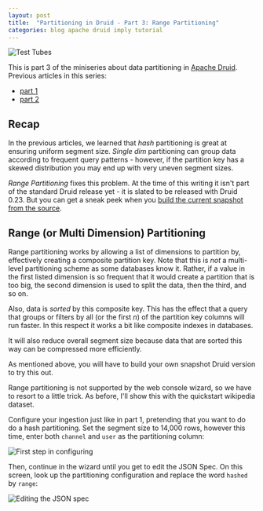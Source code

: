 ```yaml
---
layout: post
title:  "Partitioning in Druid - Part 3: Range Partitioning"
categories: blog apache druid imply tutorial
---
```

![Test Tubes](/assets/2022-01-21-0-test-tubes.jpg)

This is part 3 of the miniseries about data partitioning in [Apache Druid](https://druid.apache.org/). Previous articles in this series:
- [part 1](/2022/01/06/partitioning-in-druid-part-1-dynamic-and-hash-partitioning/)
- [part 2](/2022/01/14/partitioning-in-druid-part-2-single-dimension-partitioning/)

## Recap

In the previous articles, we learned that _hash_ partitioning is great at ensuring uniform segment size. _Single dim_ partitioning can group data according to frequent query patterns - however, if the partition key has a skewed distribution you may end up with very uneven segment sizes.

_Range Partitioning_ fixes this problem. At the time of this writing it isn't part of the standard Druid release yet - it is slated to be released with Druid 0.23. But you can get a sneak peek when you [build the current snapshot from the source](https://github.com/apache/druid/blob/master/docs/development/build.md).

## Range (or Multi Dimension) Partitioning

Range partitioning works by allowing a list of dimensions to partition by, effectively creating a composite partition key. Note that this is _not_ a multi-level partitioning scheme as some databases know it. Rather, if a value in the first listed dimension is so frequent that it would create a partition that is too big, the second dimension is used to split the data, then the third, and so on.

Also, data is _sorted_ by this composite key. This has the effect that a query that groups or filters by all (or the first _n_) of the partition key columns will run faster. In this respect it works a bit like composite indexes in databases.

It will also reduce overall segment size because data that are sorted this way can be compressed more efficiently.

As mentioned above, you will have to build your own snapshot Druid version to try this out.

Range partitioning is not supported by the web console wizard, so we have to resort to a little trick. As before, I'll show this with the quickstart wikipedia dataset.

Configure your ingestion just like in part 1, pretending that you want to do do a hash partitioning. Set the segment size to 14,000 rows, however this time, enter both `channel` and `user` as the partitioning column:

![First step in configuring](/assets/2022-01-21-1-params.jpg)

Then, continue in the wizard until you get to edit the JSON Spec. On this screen, look up the partitioning configuration and replace the word `hashed` by `range`:

![Editing the JSON spec](/assets/2022-01-21-2-jsonspec.jpg)



